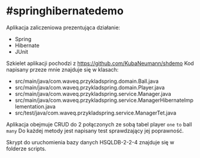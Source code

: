 #springhibernatedemo
===================

Aplikacja zaliczeniowa prezentująca działanie:
* Spring
* Hibernate
* JUnit

Szkielet aplikacji pochodzi z https://github.com/KubaNeumann/shdemo
Kod napisany przeze mnie znajduje się w klasach:
* src/main/java/com.waveq.przykladspring.domain.Ball.java
* src/main/java/com.waveq.przykladspring.domain.Player.java
* src/main/java/com.waveq.przykladspring.service.Manager.java
* src/main/java/com.waveq.przykladspring.service.ManagerHibernateImplementation.java
* src/test/java/com.waveq.przykladspring.service.ManagerTet.java

Aplikacja obejmuje CRUD do 2 połączonych ze sobą tabel player `one` `to` ball `many`
Do każdej metody jest napisany test sprawdzający jej poprawność.

Skrypt do uruchomienia bazy danych HSQLDB-2-2-4 znajduje się w folderze scripts.